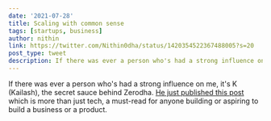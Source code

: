 ```yaml
---
date: '2021-07-28'
title: Scaling with common sense
tags: [startups, business]
author: nithin
link: https://twitter.com/Nithin0dha/status/1420354522367488005?s=20
post_type: tweet
description: If there was ever a person who's had a strong influence on me, it's K (Kailash), the secret sauce behind Zerodha...
---
```

If there was ever a person who's had a strong influence on me, it's K (Kailash), the secret sauce behind Zerodha. [He just published this post](https://zerodha.tech/blog/being-future-ready-with-common-sense/) which is more than just tech, a must-read for anyone building or aspiring to build a business or a product.
